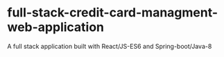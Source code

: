 # full-stack-credit-card-managment-web-application
A full stack application built with React/JS-ES6 and Spring-boot/Java-8
